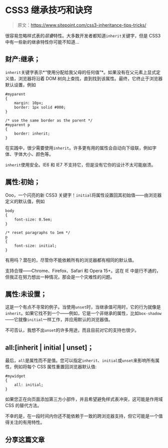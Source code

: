 # CSS3 继承技巧和诀窍

> 原文：<https://www.sitepoint.com/css3-inheritance-tips-tricks/>

很容易忽略样式表的*层叠*特性。大多数开发者都知道`inherit`关键字，但是 CSS3 中有一些新的继承特性你可能不知道…

## 财产:继承；

`inherit`关键字表示*“使用分配给我父母的任何值”*。如果没有在父元素上显式定义值，浏览器将沿着 DOM 树向上查找，直到找到该属性。最终，它终止于浏览器默认设置，例如

```
#myparent
{
	margin: 10px;
	border: 1px solid #000;
}

/* use the same border as the parent */
#myparent p
{
	border: inherit;
}
```

在实践中，很少需要使用`inherit`。许多更有用的属性会自动向下级联，例如字体、字体大小、颜色等。

`inherit`使用安全。IE6 和 IE7 不支持它，但是没有它你的设计不太可能崩溃。

## 属性:初始；

Ooo，一个闪亮的新 CSS3 关键字！`initial`将属性设置回其初始值——由浏览器定义的默认值，例如

```
body
{
	font-size: 0.5em;
}

/* reset paragraphs to 1em */
p
{
	font-size: initial;
}
```

有用吗？潜在的，尽管你不能依赖所有的浏览器都有相同的默认值。

支持合理——Chrome、Firefox、Safari 和 Opera 15+。这在 IE 中是行不通的，但我正在努力想出一种情况，那会是一个灾难性的问题。

## 属性:未设置；

这是一个有点不寻常的例子。当使用`unset`时，当继承值可用时，它的行为就像是`inherit`。如果它找不到一个——例如，它是一个非继承的属性，比如`box-shadow`——它就像`initial`一样工作，并应用默认的浏览器值。

不可否认，我想不出`unset`的许多用途，而且目前对它的支持也很少。

## all:[inherit | initial | unset]；

最后，`all`是属性而不是值。您可以指定`inherit`、`initial`或`unset`来影响所有属性，例如将每个 CSS 属性重置回浏览器默认值:

```
#mywidget
{
	all: initial;
}
```

如果您正在向页面添加第三方小部件，并且希望避免样式表冲突，这可能是作用域 CSS 的替代方法。

不幸的是，在一段时间内你还不能依赖于一致的跨浏览器支持，但它可能是一个值得关注的有用特性。

## 分享这篇文章
